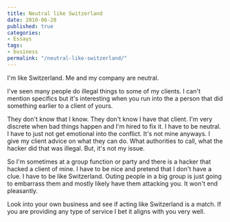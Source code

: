 ```yaml
---
title: Neutral like Switzerland
date: 2010-06-28
published: true
categories:
- Essays
tags:
- business
permalink: "/neutral-like-switzerland/"
---
```

I'm like Switzerland. Me and my company are neutral.

I've seen many people do illegal things to some of my clients. I can't mention specifics but it's interesting when you run into the a person that did something earlier to a client of yours.

They don't know that I know. They don't know I have that client. I'm very discrete when bad things happen and I'm hired to fix it. I have to be neutral. I have to just not get emotional into the conflict. It's not mine anyways. I give my client advice on what they can do. What authorities to call, what the hacker did that was illegal. But, it's not my issue.

So I'm sometimes at a group function or party and there is a hacker that hacked a client of mine. I have to be nice and pretend that I don't have a clue. I have to be like Switzerland. Outing people in a big group is just going to embarrass them and mostly likely have them attacking you. It won't end pleasantly.

Look into your own business and see if acting like Switzerland is a match. If you are providing any type of service I bet it aligns with you very well.

